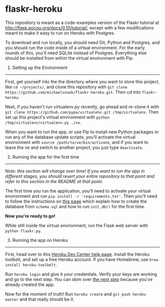 flaskr-heroku
=============

This repository is meant as a code-examples version of the Flaskr tutorial at
http://flask.pocoo.org/docs/0.10/tutorial/, except with a few modifications
meant to make it easy to run on Heroku with Postgres.

To download and run locally, you should need Git, Python and Postgres, and you should
run the code inside of a virtual environment. For the early rounds of this, you'll
need SQLite instead of Postgres. Everything else should be installed from within the virtual
environment with Pip.

1. Setting up the Environment
-----------------------------

First, get yourself into the the directory where you want to store this project,
like `cd ~/projects/`, and clone this repository with `git clone https://github.com/michaelsnook/flaskr-heroku.git`. Then cd into `flaskr-heroku`.

Next, if you haven't run virtualenv.py recently, go ahead and re-clone it with
`git clone https://github.com/pypa/virtualenv.git /tmp/virtualenv`. Then set up
this project's virtual environment with `python /tmp/virtualenv/virtualenv.py ./ve`.

When you want to run the app, or use Pip to install new Python packages or run
any of the database update scripts, you'll activate the virtual environment with
`source /path/to/ve/bin/activate`, and if you want to leave the ve and switch to another
project, you just type `deactivate`.

2. Running the app for the first time
-------------------------------------

*Note: this section will change over time! If you want to run the app in different
stages, you should revert your entire repository to that point and refer to this
section in the README at that point.*

The first time you run the application, you'll need to activate your virtual
environment and run `pip install -r 'requirements.txt'`. Then you'll need to
follow the instructions on [this page](http://flask.pocoo.org/docs/0.10/tutorial/dbinit/#tutorial-dbinit) which
explain how to create the database from `schema.sql` and how to run `init_db()`
for the first time.

**Now you're ready to go!**

While still inside the virtual environment, run the Flask web server
with `python flaskr.py`.

3. Running the app on Heroku
----------------------------

First, head over to this [Heroku Dev Center help page](https://devcenter.heroku.com/articles/getting-started-with-python#set-up).
Install the Heroku toolbelt, and set up a free Heroku account. If you have
Homebrew, use `brew install heroku-toolbelt`.

Run `heroku login` and give it your credentials. Verify your keys are working and go to the next step. You can skim over [the next step](https://devcenter.heroku.com/articles/getting-started-with-python#prepare-the-app)
because you've already created the app.

Now for the moment of truth! Run `heroku create` and `git push heroku master`
and that really should be it.
